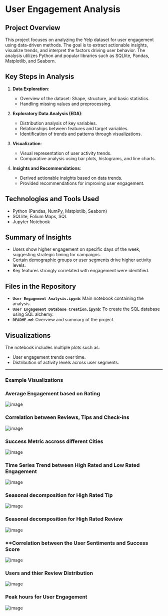 # **User Engagement Analysis**

## Project Overview
This project focuses on analyzing the Yelp dataset for user engagement using data-driven methods. The goal is to extract actionable insights, visualize trends, and interpret the factors driving user behavior. The analysis utilizes Python and popular libraries such as SQLlite, Pandas, Matplotlib, and Seaborn.

## Key Steps in Analysis
1. **Data Exploration**:
   - Overview of the dataset: Shape, structure, and basic statistics.
   - Handling missing values and preprocessing.

2. **Exploratory Data Analysis (EDA)**:
   - Distribution analysis of key variables.
   - Relationships between features and target variables.
   - Identification of trends and patterns through visualizations.

3. **Visualization**:
   - Visual representation of user activity trends.
   - Comparative analysis using bar plots, histograms, and line charts.

4. **Insights and Recommendations**:
   - Derived actionable insights based on data trends.
   - Provided recommendations for improving user engagement.

## Technologies and Tools Used
- Python (Pandas, NumPy, Matplotlib, Seaborn)
- SQLlite, Folium Maps, SQL
- Jupyter Notebook

## Summary of Insights
- Users show higher engagement on specific days of the week, suggesting strategic timing for campaigns.
- Certain demographic groups or user segments drive higher activity levels.
- Key features strongly correlated with engagement were identified.

## Files in the Repository
- **`User Engagement Analysis.ipynb`**: Main notebook containing the analysis.
- **`User Engagement Database Creation.ipynb`**: To create the SQL database using SQL alchemy.
- **`README.md`**: Overview and summary of the project.

## Visualizations
The notebook includes multiple plots such as:
- User engagement trends over time.
- Distribution of activity levels across user segments.

---
### Example Visualizations

### **Average Engagement based on Rating**
![image](https://github.com/user-attachments/assets/f8f1d5ca-a3c4-4af5-ae2c-1e927aa3e8d7)

### **Correlation between Reviews, Tips and Check-ins**
![image](https://github.com/user-attachments/assets/677f8d0b-13d6-4f2b-8622-041c753f6f69)

### **Success Metric accross different Cities**
![image](https://github.com/user-attachments/assets/329df0ba-1a3c-4b4c-bad3-8aa13c6d1403)

### **Time Series Trend between High Rated and Low Rated Engagement**
![image](https://github.com/user-attachments/assets/d8fc45bc-7fbd-4575-a86d-c14c54c987d0)

### **Seasonal decomposition for High Rated Tip**
![image](https://github.com/user-attachments/assets/013360aa-2515-46b8-839e-3ebba42c1b09)

### **Seasonal decomposition for High Rated Review**
![image](https://github.com/user-attachments/assets/2660f645-b02d-4512-a1e4-fa4c15e6d416)

### **Correlation between the User Sentiments and Success Score
![image](https://github.com/user-attachments/assets/14f1d98f-0353-4ba3-8756-abb41e9d50a0)

### **Users and thier Review Distribution**
![image](https://github.com/user-attachments/assets/eed5e8d2-c94b-47c8-a942-1f51ff767307)

### **Peak hours for User Engagement**
![image](https://github.com/user-attachments/assets/c174b32c-990f-44a1-a71b-f8f2381be387)



